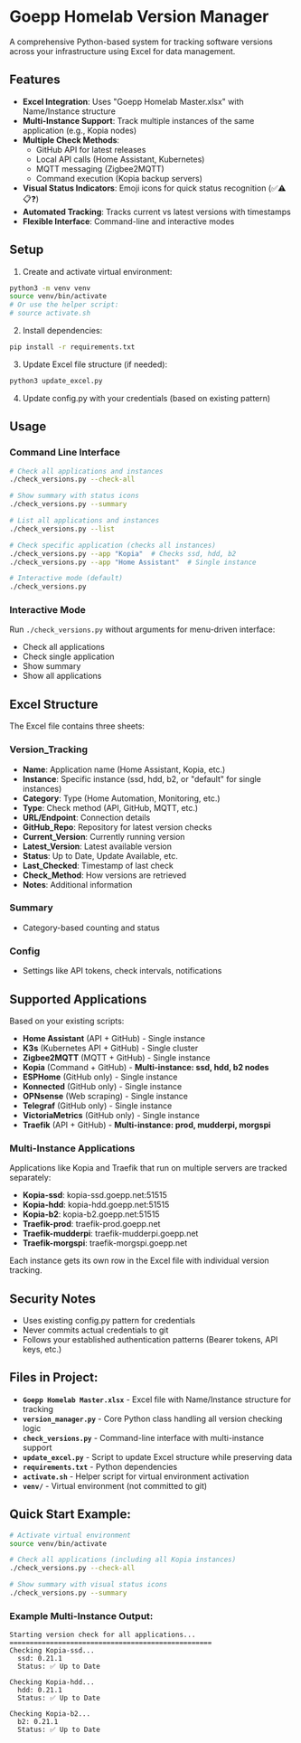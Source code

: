 # Goepp Homelab Version Manager

A comprehensive Python-based system for tracking software versions across your infrastructure using Excel for data management.

## Features

- **Excel Integration**: Uses "Goepp Homelab Master.xlsx" with Name/Instance structure
- **Multi-Instance Support**: Track multiple instances of the same application (e.g., Kopia nodes)
- **Multiple Check Methods**: 
  - GitHub API for latest releases
  - Local API calls (Home Assistant, Kubernetes)
  - MQTT messaging (Zigbee2MQTT)
  - Command execution (Kopia backup servers)
- **Visual Status Indicators**: Emoji icons for quick status recognition (✅⚠️📋❓)
- **Automated Tracking**: Tracks current vs latest versions with timestamps
- **Flexible Interface**: Command-line and interactive modes

## Setup

1. Create and activate virtual environment:
```bash
python3 -m venv venv
source venv/bin/activate
# Or use the helper script:
# source activate.sh
```

2. Install dependencies:
```bash
pip install -r requirements.txt
```

3. Update Excel file structure (if needed):
```bash
python3 update_excel.py
```

4. Update config.py with your credentials (based on existing pattern)

## Usage

### Command Line Interface

```bash
# Check all applications and instances
./check_versions.py --check-all

# Show summary with status icons
./check_versions.py --summary

# List all applications and instances
./check_versions.py --list

# Check specific application (checks all instances)
./check_versions.py --app "Kopia"  # Checks ssd, hdd, b2
./check_versions.py --app "Home Assistant"  # Single instance

# Interactive mode (default)
./check_versions.py
```

### Interactive Mode

Run `./check_versions.py` without arguments for menu-driven interface:
- Check all applications
- Check single application
- Show summary
- Show all applications

## Excel Structure

The Excel file contains three sheets:

### Version_Tracking
- **Name**: Application name (Home Assistant, Kopia, etc.)
- **Instance**: Specific instance (ssd, hdd, b2, or "default" for single instances)
- **Category**: Type (Home Automation, Monitoring, etc.)
- **Type**: Check method (API, GitHub, MQTT, etc.)  
- **URL/Endpoint**: Connection details
- **GitHub_Repo**: Repository for latest version checks
- **Current_Version**: Currently running version
- **Latest_Version**: Latest available version
- **Status**: Up to Date, Update Available, etc.
- **Last_Checked**: Timestamp of last check
- **Check_Method**: How versions are retrieved
- **Notes**: Additional information

### Summary
- Category-based counting and status

### Config
- Settings like API tokens, check intervals, notifications

## Supported Applications

Based on your existing scripts:
- **Home Assistant** (API + GitHub) - Single instance
- **K3s** (Kubernetes API + GitHub) - Single cluster
- **Zigbee2MQTT** (MQTT + GitHub) - Single instance  
- **Kopia** (Command + GitHub) - **Multi-instance: ssd, hdd, b2 nodes**
- **ESPHome** (GitHub only) - Single instance
- **Konnected** (GitHub only) - Single instance
- **OPNsense** (Web scraping) - Single instance
- **Telegraf** (GitHub only) - Single instance
- **VictoriaMetrics** (GitHub only) - Single instance
- **Traefik** (API + GitHub) - **Multi-instance: prod, mudderpi, morgspi**

### Multi-Instance Applications
Applications like Kopia and Traefik that run on multiple servers are tracked separately:
- **Kopia-ssd**: kopia-ssd.goepp.net:51515
- **Kopia-hdd**: kopia-hdd.goepp.net:51515  
- **Kopia-b2**: kopia-b2.goepp.net:51515
- **Traefik-prod**: traefik-prod.goepp.net
- **Traefik-mudderpi**: traefik-mudderpi.goepp.net
- **Traefik-morgspi**: traefik-morgspi.goepp.net

Each instance gets its own row in the Excel file with individual version tracking.

## Security Notes

- Uses existing config.py pattern for credentials
- Never commits actual credentials to git
- Follows your established authentication patterns (Bearer tokens, API keys, etc.)


## Files in Project:
- **`Goepp Homelab Master.xlsx`** - Excel file with Name/Instance structure for tracking
- **`version_manager.py`** - Core Python class handling all version checking logic
- **`check_versions.py`** - Command-line interface with multi-instance support
- **`update_excel.py`** - Script to update Excel structure while preserving data
- **`requirements.txt`** - Python dependencies  
- **`activate.sh`** - Helper script for virtual environment activation
- **`venv/`** - Virtual environment (not committed to git)

## Quick Start Example:
```bash
# Activate virtual environment
source venv/bin/activate

# Check all applications (including all Kopia instances)
./check_versions.py --check-all

# Show summary with visual status icons
./check_versions.py --summary
```

### Example Multi-Instance Output:
```
Starting version check for all applications...
==================================================
Checking Kopia-ssd...
  ssd: 0.21.1
  Status: ✅ Up to Date

Checking Kopia-hdd...
  hdd: 0.21.1  
  Status: ✅ Up to Date

Checking Kopia-b2...
  b2: 0.21.1
  Status: ✅ Up to Date
```